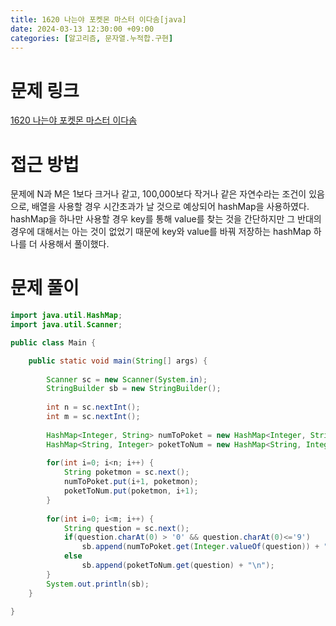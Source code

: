 ```yaml
---
title: 1620 나는야 포켓몬 마스터 이다솜[java]
date: 2024-03-13 12:30:00 +09:00
categories: [알고리즘, 문자열.누적합.구현]
---
```

# 문제 링크
[1620 나는야 포켓몬 마스터 이다솜](https://www.acmicpc.net/problem/1620)

# 접근 방법
문제에 N과 M은 1보다 크거나 같고, 100,000보다 작거나 같은 자연수라는 조건이 있음으로, 배열을 사용할 경우 시간초과가 날 것으로 예상되어 hashMap을 사용하였다. hashMap을 하나만 사용할 경우 key를 통해 value를 찾는 것을 간단하지만 그 반대의 경우에 대해서는 아는 것이 없었기 때문에 key와 value를 바꿔 저장하는 hashMap 하나를 더 사용해서 풀이했다.
# 문제 풀이
```java
import java.util.HashMap;
import java.util.Scanner;

public class Main {

	public static void main(String[] args) {
		
		Scanner sc = new Scanner(System.in);
		StringBuilder sb = new StringBuilder();
		
		int n = sc.nextInt();
		int m = sc.nextInt();
		
		HashMap<Integer, String> numToPoket = new HashMap<Integer, String>();
		HashMap<String, Integer> poketToNum = new HashMap<String, Integer>();
		
		for(int i=0; i<n; i++) {
			String poketmon = sc.next();
			numToPoket.put(i+1, poketmon);
			poketToNum.put(poketmon, i+1);
		}
		
		for(int i=0; i<m; i++) {
			String question = sc.next();
			if(question.charAt(0) > '0' && question.charAt(0)<='9')
				sb.append(numToPoket.get(Integer.valueOf(question)) + "\n");
			else
				sb.append(poketToNum.get(question) + "\n");
		}
		System.out.println(sb);
	}
	
}
```